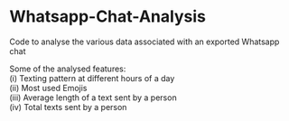 # Whatsapp-Chat-Analysis
Code to analyse the various data associated with an exported Whatsapp chat

Some of the analysed features:   
(i) Texting pattern at different hours of a day   
(ii) Most used Emojis   
(iii) Average length of a text sent by a person   
(iv) Total texts sent by a person   
